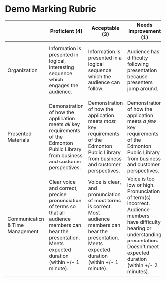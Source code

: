 Demo Marking Rubric
===================

|  | Proficient (4) | Acceptable (3) | Needs Improvement (1) | Unacceptable (0) |
|---|---------------|----------------|-----------------------|------------------|
| Organization | Information is presented in logical, interesting sequence which engages the audience. | Information is presented in a logical sequence which the audience can follow. | Audience has difficulty following presentation because presenters jump around. | Delivery of information not smooth and audience loses attention due to lack of presentation structure. |
| Presented Materials | Demonstration of how the application meets *all* key requirements of the Edmonton Public Library from business and customer perspectives. | Demonstration of how the application meets *most* key requirements of the Edmonton Public Library from business and customer perspectives. | Demonstration of how the application meets *a few* key requirements of the Edmonton Public Library from business and customer perspectives. | No demonstration of how the application meets key requirements of the Edmonton Public Library from business and customer perspectives. |
| Communication & Time Management | Clear voice and correct, precise pronunciation of terms so that all audience members can hear the presentation. Meets expected duration (within +/- 1 minute). | Voice is clear, and pronunciation of most terms is correct. Most audience members can hear the presentation. Meets expected duration (within +/- 1 minute). | Voice is too low or high. Pronunciation of term(s) incorrect. Audience members have difficulty hearing or understanding presentation. Doesn't meet expected duration (within +/- 2 minutes). | Mumbling, incorrect pronunciation of terms, or poor volume. Audience cannot understand most of the presentation. Duration far off from expected (+/- 3 minutes or more). |
